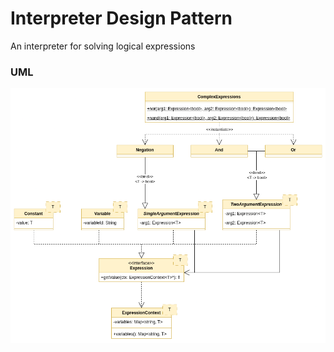 # Interpreter Design Pattern

An interpreter for solving logical expressions

### UML

![UML Diagram](./UML/uml.png)
